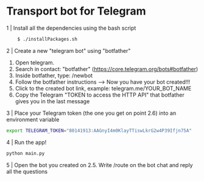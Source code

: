 # Transport bot for Telegram

1 | Install all the dependencies using the bash script
```bash
    $ ./installPackages.sh
```

2 | Create a new "telegram bot" using "botfather"
  
  1. Open telegram.
  2. Search in contact: "botfather" (https://core.telegram.org/bots#botfather)
  3. Inside botfather, type: /newbot
  4. Follow the botfather instructions --> Now you have your bot created!!!
  5. Click to the created bot link, example: telegram.me/YOUR_BOT_NAME
  6. Copy the Telegram "TOKEN to access the HTTP API" that botfather gives you in the last message

3 | Place your Telegram token (the one you get on point 2.6) into an environment variable

```bash
export TELEGRAM_TOKEN="80141913:AAGnyI4m0KlayTTiswLkrG2w4P39Ifjn75A"
```

4 | Run the app!

```bash
python main.py
```

5 | Open the bot you created on 2.5.
    Write /route on the bot chat and reply all the questions

